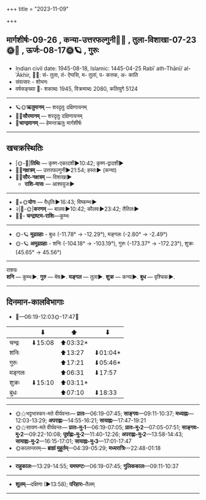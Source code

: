 +++
title = "2023-11-09"

+++
## मार्गशीर्षः-09-26  ,  कन्या-उत्तरफल्गुनी🌛🌌  ,  तुला-विशाखा-07-23🌞🌌  ,  ऊर्जः-08-17🌞🪐  ,  गुरुः
- Indian civil date: 1945-08-18, Islamic: 1445-04-25 Rabīʿ ath-Thānī/ al-ʾĀkhir, 🌌🌞: सं- तुला, तं- ऐप्पसि, म- तुलां, प- कत्तक, अ- काति
- संवत्सरः - शोभनः
- वर्षसङ्ख्या 🌛- शकाब्दः 1945, विक्रमाब्दः 2080, कलियुगे 5124
___________________
- 🪐🌞**ऋतुमानम्** — शरदृतुः दक्षिणायनम्
- 🌌🌞**सौरमानम्** — शरदृतुः दक्षिणायनम्
- 🌛**चान्द्रमानम्** — हेमन्तऋतुः मार्गशीर्षः
___________________


## खचक्रस्थितिः
- |🌞-🌛|**तिथिः** — कृष्ण-एकादशी►10:42; कृष्ण-द्वादशी►  
- 🌌🌛**नक्षत्रम्** — उत्तरफल्गुनी►21:54; हस्तः► (कन्या)  
- 🌌🌞**सौर-नक्षत्रम्** — विशाखा►  
  - **राशि-मासः** — आश्वयुजः► 
___________________
- 🌛+🌞**योगः** — वैधृतिः►16:43; विष्कम्भः►  
- २|🌛-🌞|**करणम्** — बालवः►10:42; कौलवः►23:42; तैतिलः►  
- 🌌🌛- **चन्द्राष्टम-राशिः**—कुम्भः  
___________________
- 🌞-🪐 **मूढग्रहाः** - बुधः (-11.78° → -12.29°), मङ्गलः (-2.80° → -2.49°)
- 🌞-🪐 **अमूढग्रहाः** - शनिः (-104.18° → -103.19°), गुरुः (-173.37° → -172.23°), शुक्रः (45.65° → 45.56°)
___________________
राशयः  
**शनि** — कुम्भः►. **गुरु** — मेषः►. **मङ्गल** — तुला►. **शुक्र** — कन्या►. **बुध** — वृश्चिकः►. 
___________________


## दिनमान-कालविभागाः
- 🌅—06:19-12:03🌞-17:47🌇  


|      |⬇     |⬆     |⬇     |
|------|-----|-----|------|
|चन्द्रः|⬇15:08 |⬆03:32*|     |
|शनिः   |     |⬆13:27 |⬇01:04*|
|गुरुः  |     |⬆17:21 |⬇05:46*|
|मङ्गलः |     |⬆06:31 |⬇17:57 |
|शुक्रः |⬇15:10 |⬆03:11*|     |
|बुधः   |     |⬆07:10 |⬇18:33 |
___________________
- 🌞⚝भट्टभास्कर-मते वीर्यवन्तः— **प्रातः**—06:19-07:45; **साङ्गवः**—09:11-10:37; **मध्याह्नः**—12:03-13:29; **अपराह्णः**—14:55-16:21; **सायाह्नः**—17:47-19:21  
- 🌞⚝सायण-मते वीर्यवन्तः— **प्रातः-मु॰1**—06:19-07:05; **प्रातः-मु॰2**—07:05-07:51; **साङ्गवः-मु॰2**—09:22-10:08; **पूर्वाह्णः-मु॰2**—11:40-12:26; **अपराह्णः-मु॰2**—13:58-14:43; **सायाह्नः-मु॰2**—16:15-17:01; **सायाह्नः-मु॰3**—17:01-17:47  
- 🌞कालान्तरम्— **ब्राह्मं मुहूर्तम्**—04:39-05:29; **मध्यरात्रिः**—22:48-01:18  
___________________
- **राहुकालः**—13:29-14:55; **यमघण्टः**—06:19-07:45; **गुलिककालः**—09:11-10:37  
___________________
- **शूलम्**—दक्षिणा (►13:58); **परिहारः**–तैलम्  
___________________
